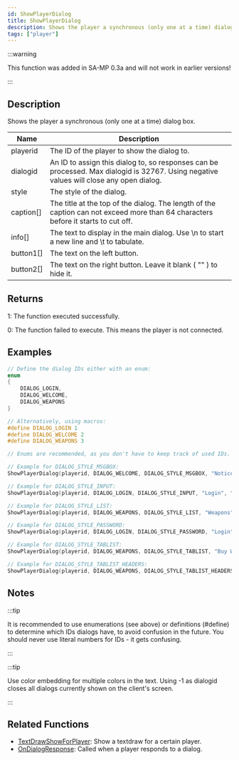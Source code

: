 ```yaml
---
id: ShowPlayerDialog
title: ShowPlayerDialog
description: Shows the player a synchronous (only one at a time) dialog box.
tags: ["player"]
---
```


:::warning

This function was added in SA-MP 0.3a and will not work in earlier versions!

:::

## Description

Shows the player a synchronous (only one at a time) dialog box.

| Name      | Description                                                                                                                             |
| --------- | --------------------------------------------------------------------------------------------------------------------------------------- |
| playerid  | The ID of the player to show the dialog to.                                                                                             |
| dialogid  | An ID to assign this dialog to, so responses can be processed. Max dialogid is 32767. Using negative values will close any open dialog. |
| style     | The style of the dialog.                                                                                                                |
| caption[] | The title at the top of the dialog. The length of the caption can not exceed more than 64 characters before it starts to cut off.       |
| info[]    | The text to display in the main dialog. Use \n to start a new line and \t to tabulate.                                                  |
| button1[] | The text on the left button.                                                                                                            |
| button2[] | The text on the right button. Leave it blank ( "" ) to hide it.                                                                         |

## Returns

1: The function executed successfully.

0: The function failed to execute. This means the player is not connected.

## Examples

```c
// Define the dialog IDs either with an enum:
enum
{
    DIALOG_LOGIN,
    DIALOG_WELCOME,
    DIALOG_WEAPONS
}

// Alternatively, using macros:
#define DIALOG_LOGIN 1
#define DIALOG_WELCOME 2
#define DIALOG_WEAPONS 3

// Enums are recommended, as you don't have to keep track of used IDs. However, enums use memory to store the defines, whereas defines are processed in the 'pre-processor' (compiling) stage.

// Example for DIALOG_STYLE_MSGBOX:
ShowPlayerDialog(playerid, DIALOG_WELCOME, DIALOG_STYLE_MSGBOX, "Notice", "You are connected to the server", "Close", "");

// Example for DIALOG_STYLE_INPUT:
ShowPlayerDialog(playerid, DIALOG_LOGIN, DIALOG_STYLE_INPUT, "Login", "Enter your password below:", "Login", "Cancel");

// Example for DIALOG_STYLE_LIST:
ShowPlayerDialog(playerid, DIALOG_WEAPONS, DIALOG_STYLE_LIST, "Weapons", "AK47\nM4\nSniper Rifle", "Option 1", "Option 2");

// Example for DIALOG_STYLE_PASSWORD:
ShowPlayerDialog(playerid, DIALOG_LOGIN, DIALOG_STYLE_PASSWORD, "Login", "Enter your password below:", "Login", "Cancel");

// Example for DIALOG_STYLE_TABLIST:
ShowPlayerDialog(playerid, DIALOG_WEAPONS, DIALOG_STYLE_TABLIST, "Buy Weapon", "Deagle\t$5000\t100\nSawnoff\t$5000\t100\nPistol\t$1000\t50", "Select", "Cancel");

// Example for DIALOG_STYLE_TABLIST_HEADERS:
ShowPlayerDialog(playerid, DIALOG_WEAPONS, DIALOG_STYLE_TABLIST_HEADERS, "Buy Weapon", "Weapon\tPrice\tAmmo\nDeagle\t$5000\t100\nSawnoff\t$5000\t100\nPistol\t$1000\t50", "Select", "Cancel");
```

## Notes

:::tip

It is recommended to use enumerations (see above) or definitions (#define) to determine which IDs dialogs have, to avoid confusion in the future. You should never use literal numbers for IDs - it gets confusing.

:::

:::tip

Use color embedding for multiple colors in the text.
Using -1 as dialogid closes all dialogs currently shown on the client's screen.

:::

## Related Functions

- [TextDrawShowForPlayer](TextDrawShowForPlayer.md): Show a textdraw for a certain player.
- [OnDialogResponse](OnDialogResponse.md): Called when a player responds to a dialog.
